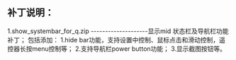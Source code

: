 ## 补丁说明：

1.show_systembar_for_q.zip  --------------------显示mid 状态栏及导航栏功能补丁；
  包括添加：
       1.hide bar功能，支持设置中控制、鼠标点击和滑动控制，遥控器长按menu控制等；
       2.支持导航栏power button功能；
       3.显示截图按钮等。

